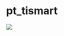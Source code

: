 # pt_tismart
   <p align="left">
   <img src="https://img.shields.io/badge/STATUS-EN%20DESAROLLO-green">
   </p>
